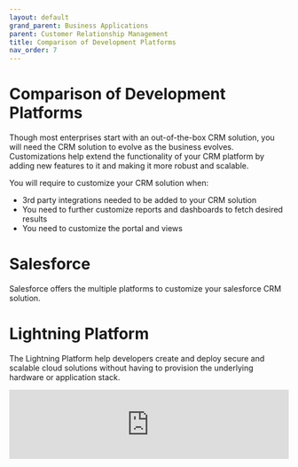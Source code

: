 ```yaml
---
layout: default
grand_parent: Business Applications
parent: Customer Relationship Management
title: Comparison of Development Platforms
nav_order: 7
---
```


# Comparison of Development Platforms

 Though most enterprises start with an out-of-the-box CRM solution, you will need the CRM solution to evolve as the business evolves. Customizations help extend the functionality of your CRM platform by adding new features to it and making it more robust and scalable.

You will require to customize your CRM solution when:

- 3rd party integrations needed to be added to your CRM solution
- You need to further customize reports and dashboards to fetch desired results
- You need to customize the portal and views

# Salesforce 

Salesforce offers the multiple platforms to customize your salesforce CRM solution.

# Lightning Platform 

The Lightning Platform help developers create and deploy secure and scalable cloud solutions without having to provision the underlying hardware or application stack.


<div style="width: 100%;"><div style="position: relative; padding-bottom: 24.83%; padding-top: 0; height: 0;"><iframe frameborder="0" width="1200px" height="298px" style="position: absolute; top: 0; left: 0; width: 100%; height: 100%;" src="https://view.genial.ly/5f0ca2ad77697d0dbbd0e449" type="text/html" allowscriptaccess="always" allowfullscreen="true" scrolling="yes" allownetworking="all"></iframe> </div> </div>



